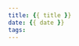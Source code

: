 ```yaml
---
title: {{ title }}
date: {{ date }}
tags:
---
```

<script type="text/javascript" src="js/src/baidupush.js"></script>


